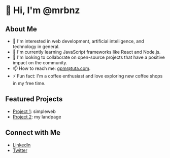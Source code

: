 # 👋 Hi, I'm @mrbnz

## About Me
- 👀 I'm interested in web development, artificial intelligence, and technology in general.
- 🌱 I'm currently learning JavaScript frameworks like React and Node.js.
- 💞️ I'm looking to collaborate on open-source projects that have a positive impact on the community.
- 📫 How to reach me: [gpm@tuta.com](mailto:gpm@tuta.com).
- ⚡ Fun fact: I'm a coffee enthusiast and love exploring new coffee shops in my free time.

## Featured Projects
- [Project 1](https://github.com/mrbnz/bnzsrv): simpleweb
- [Project 2](https://genispuig.bnzsrv.com): my landpage

## Connect with Me
- [LinkedIn](https://www.linkedin.com/in/mrbnz)
- [Twitter](https://twitter.com/mrbnz)

<!---
mrbnz/mrbnz is a ✨ special ✨ repository because its `README.md` (this file) appears on your GitHub profile.
You can click the Preview link to take a look at your changes.
--->
